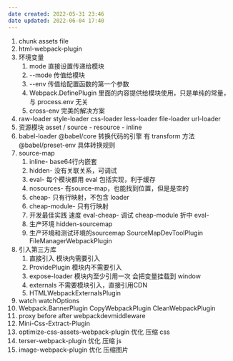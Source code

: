 ```yaml
---
date created: 2022-05-31 23:46
date updated: 2022-06-04 17:40
---
```


1. chunk assets file
2. html-webpack-plugin
3. 环境变量
   1. mode 直接设置传递给模块
   2. --mode 传值给模块
   3. --env 传值给配置函数的第一个参数
   4. Webpack.DefinePlugin 里面的内容提供给模块使用，只是单纯的常量，与 process.env 无关
   5. cross-env 完美的解决方案
4. raw-loader style-loader css-loader less-loader file-loader url-loader
5. 资源模块 asset / source - resource - inline
6. babel-loader @babel/core 转换代码的引擎 有 transform 方法 @babel/preset-env 具体转换规则
7. source-map
   1. inline- base64行内嵌套
   2. hidden- 没有关联关系，可调试
   3. eval- 每个模块都用 eval 包括实现，利于缓存
   4. nosources- 有source-map，也能找到位置，但是是空的
   5. cheap- 只有行映射，不包含 loader
   6. cheap-module- 只有行映射
   7. 开发最佳实践 速度 eval-cheap-  调试 cheap-module 折中 eval-
   8. 生产环境 hidden-sourcemap
   9. 生产环境和测试环境的sourcemap SourceMapDevToolPlugin FileManagerWebpackPlugin
8. 引入第三方库
   1. 直接引入 模块内需要引入
   2. ProvidePlugin 模块内不需要引入
   3. expose-loader 模块内至少引用一次 会把变量挂载到 window
   4. externals 不需要模块引入，直接引用CDN
   5. HTMLWebpackExternalsPlugin
9. watch watchOptions
10. Webpack.BannerPlugin CopyWebpackPlugin CleanWebpackPlugin
11. proxy before after webpackdevmiddleware
12. Mini-Css-Extract-Plugin
13. optimize-css-assets-webpack-plugin 优化 压缩 css
14. terser-webpack-plugin 优化 压缩 js
15. image-webpack-plugin 优化 压缩图片
